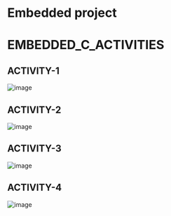 # Embedded project
# EMBEDDED_C_ACTIVITIES

## ACTIVITY-1 
![image](https://user-images.githubusercontent.com/81227238/116774660-c0f65300-aa7b-11eb-9334-3c6cd6087f57.png)
## ACTIVITY-2
![image](https://user-images.githubusercontent.com/81227238/116774690-eb481080-aa7b-11eb-9615-ff4bfb5f2cf1.png)
## ACTIVITY-3
![image](https://user-images.githubusercontent.com/81227238/116774699-f9962c80-aa7b-11eb-8957-a9e78e9515dd.png)
## ACTIVITY-4
![image](https://user-images.githubusercontent.com/81227238/116774707-09157580-aa7c-11eb-901c-73a093d073c5.png)

